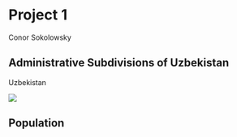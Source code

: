 # Project 1

Conor Sokolowsky

## Administrative Subdivisions of Uzbekistan

Uzbekistan

![](UzbekistanBoundaries.png)

## Population
